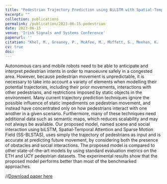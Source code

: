 ```yaml
---
title: "Pedestrian Trajectory Prediction using BiLSTM with Spatial-Temporal Attention and Sparse Motion Fields"
excerpt: ""
collection: publications
permalink: /publication/2023-06-15-pedestrian
date: 2023-06-15
venue: 'Irish Signals and Systems Conference'
paperurl: ''
citation: "Khel, M., Greaney, P., McAfee, M., Moffett, S., Meehan, K.  (2023) ‘Pedestrian Trajectory Prediction using BiLSTM with Spatial-Temporal Attention and Sparse Motion Fields’, Proceedings of the 34th Irish Signals and Systems Conference, Dublin, Ireland, 13-14 June, Washington D.C.: IEEE Computer Society Press."
cv: true
doi: 
---
```


Autonomous cars and mobile robots need to be able to anticipate and interpret pedestrian intents in order to manoeuvre safely in a congested area. However, because pedestrian movement is unpredictable, it is necessary to take into account a variety of elements when modelling their potential trajectories, including their prior movements, interactions with other pedestrians, and restrictions imposed by static objects in the environment. Many current trajectory prediction techniques ignore the possible influence of static impediments on pedestrian movement, and instead have concentrated only on how pedestrians interact with one another in a given scenario. Furthermore, many of these techniques need additional data such as semantic maps, which reduces scalability and may not always be available. Our proposed model, named scene and social interaction using biLSTM, Spatial-Temporal Attention and Sparse Motion Field (SS-BLSTAS), uses simply the trajectory of pedestrians as input and is accurate at predicting future movement, by considering both the presence of obstacles and social interactions. The proposed model is compared to other state-of-the-art models by using standard evaluation metrics on the ETH and UCY pedestrian datasets. The experimental results show that the proposed model performs better than most of the benchmarked approaches. 

//[Download paper here](https://www.sciencedirect.com/science/article/abs/pii/S0022509618305738)
